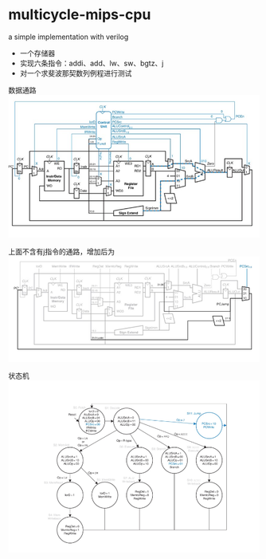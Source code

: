 # multicycle-mips-cpu
a simple implementation with verilog

+ 一个存储器
+ 实现六条指令：addi、add、lw、sw、bgtz、j
+ 对一个求斐波那契数列例程进行测试

数据通路
![Image text](https://github.com/JK1Zhang/multicycle-mips-cpu/blob/master/materials/%E6%95%B0%E6%8D%AE%E9%80%9A%E8%B7%AF.jpg)


上面不含有j指令的通路，增加后为
![Image text](https://github.com/JK1Zhang/multicycle-mips-cpu/blob/master/materials/j%E6%8C%87%E4%BB%A4%E6%95%B0%E6%8D%AE%E9%80%9A%E8%B7%AF.jpg)

状态机
![Image text](https://github.com/JK1Zhang/multicycle-mips-cpu/blob/master/materials/%E7%8A%B6%E6%80%81%E6%9C%BA.jpg)
